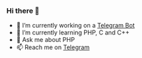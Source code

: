 

### Hi there 👋

<!--
**FraSharp/FraSharp** is a ✨ _special_ ✨ repository because its `README.md` (this file) appears on your GitHub profile.
Here are some ideas to get you started:
-->
- 🔭 I’m currently working on a [Telegram Bot](https://github.com/FraSharp/bot-rebase)
- 🌱 I’m currently learning PHP, C and C++
- 💬 Ask me about PHP
- 📫 Reach me on [Telegram](https://t.me/airfraa)
